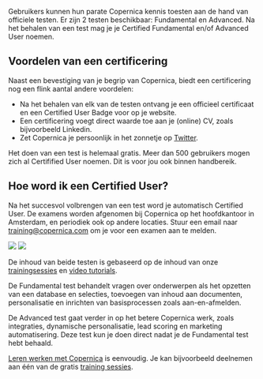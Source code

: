 Gebruikers kunnen hun parate Copernica kennis toesten aan de hand van
officiele testen. Er zijn 2 testen beschikbaar: Fundamental en Advanced.
Na het behalen van een test mag je je Certified Fundamental en/of
Advanced User noemen.

Voordelen van een certificering
-------------------------------

Naast een bevestiging van je begrip van Copernica, biedt een
certificering nog een flink aantal andere voordelen:

-   Na het behalen van elk van de testen ontvang je een officieel
    certificaat en een Certified User Badge voor op je website.
-   Een certificering voegt direct waarde toe aan je (online) CV, zoals
    bijvoorbeeld Linkedin.
-   Zet Copernica je persoonlijk in het zonnetje op
    [Twitter](https://twitter.com/search?q=certifriday).

Het doen van een test is helemaal gratis. Meer dan 500 gebruikers mogen
zich al Certifified User noemen. Dit is voor jou ook binnen handbereik.

Hoe word ik een Certified User?
-------------------------------

Na het succesvol volbrengen van een test word je automatisch Certified
User. De examens worden afgenomen bij Copernica op het hoofdkantoor in
Amsterdam, en periodiek ook op andere locaties. Stuur een email naar
[training@copernica.com](mailto:training@copernica.com) om je voor een
examen aan te melden.

![](Copernicacom/certified-fundamental-user.png)
![](Copernicacom/certified-advanced-user.png)

De inhoud van beide testen is gebaseerd op de inhoud van onze
[trainingsessies](https://www.copernica.com/nl/ondersteuning/copernica-training "Copernica trainingen")
en [video
tutorials](https://www.copernica.com/nl/ondersteuning/videos "Video tutorials").

De Fundamental test behandelt vragen over onderwerpen als het opzetten
van een database en selecties, toevoegen van inhoud aan documenten,
personalisatie en inrichten van basisprocessen zoals aan-en-afmelden.

De Advanced test gaat verder in op het betere Copernica werk, zoals
integraties, dynamische personalisatie, lead scoring en marketing
automatisering. Deze test kun je doen direct nadat je de Fundamental
test hebt behaald.

[Leren werken met
Copernica](https://www.copernica.com/nl/blog/leren-werken-met-copernica "Leren werken met Copernica") is
eenvoudig. Je kan bijvoorbeeld deelnemen aan één van de gratis [training
sessies](https://www.copernica.com/nl/ondersteuning/copernica-training "training").
